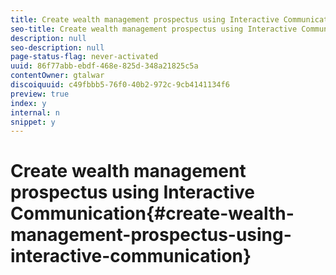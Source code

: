 ```yaml
---
title: Create wealth management prospectus using Interactive Communication
seo-title: Create wealth management prospectus using Interactive Communication
description: null
seo-description: null
page-status-flag: never-activated
uuid: 86f77abb-ebdf-468e-825d-348a21825c5a
contentOwner: gtalwar
discoiquuid: c49fbbb5-76f0-40b2-972c-9cb4141134f6
preview: true
index: y
internal: n
snippet: y
---
```


# Create wealth management prospectus using Interactive Communication{#create-wealth-management-prospectus-using-interactive-communication}

